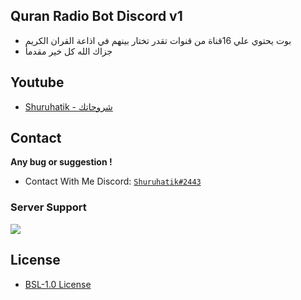 ## Quran Radio Bot Discord v1
- بوت يحتوي علي  16قناة من قنوات تقدر تختار بينهم في اذاعة القران الكريم
- جزاك الله كل خير مقدمأ

## Youtube
- [Shuruhatik - شروحاتك](https://www.youtube.com/c/ShuruhatikYT/)

## Contact
**Any bug or suggestion !**
 - Contact With Me Discord: [`Shuruhatik#2443`](https://github.com/shuruhatik)
### Server Support
<a href="https://dsc.gg/shuruhatik"><img src="https://invidget.switchblade.xyz/uGu2sCDZhv"></a>

## License 
- [ BSL-1.0 License](./LICENSE)